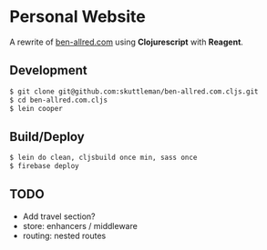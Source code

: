 # Personal Website

A rewrite of [ben-allred.com](https://www.ben-allred.com) using **Clojurescript** with **Reagent**.

## Development

```bash
$ git clone git@github.com:skuttleman/ben-allred.com.cljs.git
$ cd ben-allred.com.cljs
$ lein cooper
```

## Build/Deploy

```bash
$ lein do clean, cljsbuild once min, sass once
$ firebase deploy
```

## TODO
- Add travel section?
- store: enhancers / middleware
- routing: nested routes
